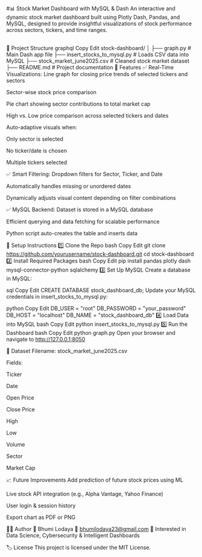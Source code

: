 #📊 Stock Market Dashboard with MySQL & Dash
An interactive and dynamic stock market dashboard built using Plotly Dash, Pandas, and MySQL, designed to provide insightful visualizations of stock performance across sectors, tickers, and time ranges.

<br/>
📁 Project Structure
graphql
Copy
Edit
stock-dashboard/
│
├── graph.py                    # Main Dash app file
├── insert_stocks_to_mysql.py  # Loads CSV data into MySQL
├── stock_market_june2025.csv  # Cleaned stock market dataset
├── README.md                   # Project documentation
🚀 Features
✅ Real-Time Visualizations:
Line graph for closing price trends of selected tickers and sectors

Sector-wise stock price comparison

Pie chart showing sector contributions to total market cap

High vs. Low price comparison across selected tickers and dates

Auto-adaptive visuals when:

Only sector is selected

No ticker/date is chosen

Multiple tickers selected

✅ Smart Filtering:
Dropdown filters for Sector, Ticker, and Date

Automatically handles missing or unordered dates

Dynamically adjusts visual content depending on filter combinations

✅ MySQL Backend:
Dataset is stored in a MySQL database

Efficient querying and data fetching for scalable performance

Python script auto-creates the table and inserts data

💾 Setup Instructions
1️⃣ Clone the Repo
bash
Copy
Edit
git clone https://github.com/yourusername/stock-dashboard.git
cd stock-dashboard
2️⃣ Install Required Packages
bash
Copy
Edit
pip install pandas plotly dash mysql-connector-python sqlalchemy
3️⃣ Set Up MySQL
Create a database in MySQL:

sql
Copy
Edit
CREATE DATABASE stock_dashboard_db;
Update your MySQL credentials in insert_stocks_to_mysql.py:

python
Copy
Edit
DB_USER = "root"
DB_PASSWORD = "your_password"
DB_HOST = "localhost"
DB_NAME = "stock_dashboard_db"
4️⃣ Load Data into MySQL
bash
Copy
Edit
python insert_stocks_to_mysql.py
5️⃣ Run the Dashboard
bash
Copy
Edit
python graph.py
Open your browser and navigate to http://127.0.0.1:8050

📂 Dataset
Filename: stock_market_june2025.csv

Fields:

Ticker

Date

Open Price

Close Price

High

Low

Volume

Sector

Market Cap

📈 Future Improvements
Add prediction of future stock prices using ML

Live stock API integration (e.g., Alpha Vantage, Yahoo Finance)

User login & session history

Export chart as PDF or PNG

🙋‍♀️ Author
👤 Bhumi Lodaya
📧 bhumilodaya23@gmail.com
📎 Interested in Data Science, Cybersecurity & Intelligent Dashboards

🏷️ License
This project is licensed under the MIT License.
